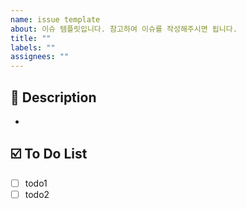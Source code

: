 ```yaml
---
name: issue template
about: 이슈 템플릿입니다. 참고하여 이슈를 작성해주시면 됩니다.
title: ""
labels: ""
assignees: ""
---
```


## 📝 Description

<!-- 설명을 작성하세요. -->

-

## ☑️ To Do List

- [ ] todo1
- [ ] todo2
